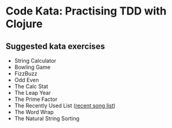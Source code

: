 # Code Kata: Practising TDD with Clojure

## Suggested kata exercises

* String Calculator
* Bowling Game
* FizzBuzz
* Odd Even
* The Calc Stat
* The Leap Year
* The Prime Factor
* The Recently Used List  ([recent song list](recent-song-list.html))
* The Word Wrap
* The Natural String Sorting
